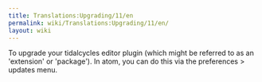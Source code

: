 ```yaml
---
title: Translations:Upgrading/11/en
permalink: wiki/Translations:Upgrading/11/en/
layout: wiki
---
```


To upgrade your tidalcycles editor plugin (which might be referred to as
an 'extension' or 'package'). In atom, you can do this via the
preferences \> updates menu.
